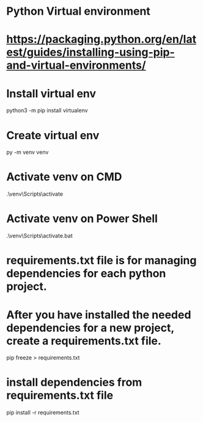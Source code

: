 # Python Virtual environment
# https://packaging.python.org/en/latest/guides/installing-using-pip-and-virtual-environments/

# Install virtual env
python3 -m pip install virtualenv

# Create virtual env
py -m venv venv

# Activate venv on CMD
.\venv\Scripts\activate


# Activate venv on Power Shell
.\venv\Scripts\activate.bat

# requirements.txt file is for managing dependencies for each python project.
# After you have installed the needed dependencies for a new project, create a requirements.txt file.
pip freeze > requirements.txt

# install dependencies from requirements.txt file
pip install -r requirements.txt